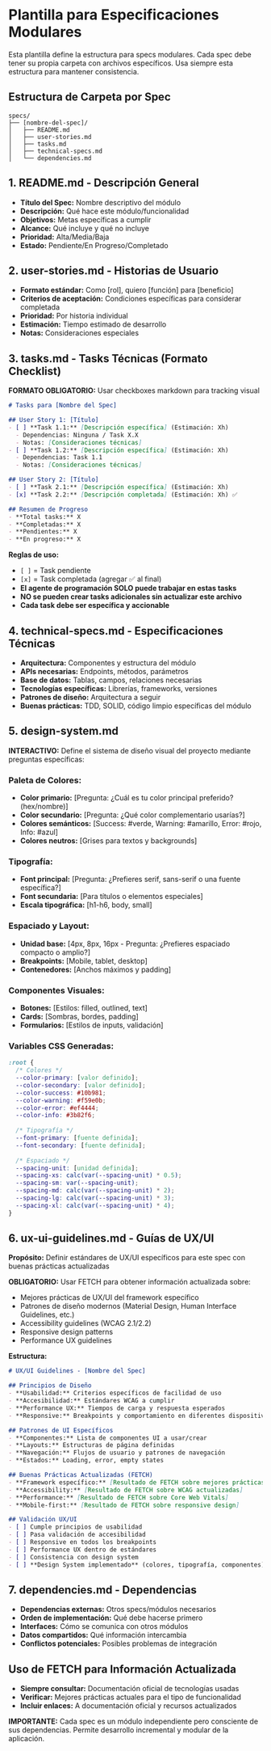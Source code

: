 # Plantilla para Especificaciones Modulares

Esta plantilla define la estructura para specs modulares. Cada spec debe tener su propia carpeta con archivos específicos. Usa siempre esta estructura para mantener consistencia.

## Estructura de Carpeta por Spec
```
specs/
├── [nombre-del-spec]/
│   ├── README.md
│   ├── user-stories.md
│   ├── tasks.md
│   ├── technical-specs.md
│   └── dependencies.md
```

## 1. README.md - Descripción General
- **Título del Spec:** Nombre descriptivo del módulo
- **Descripción:** Qué hace este módulo/funcionalidad
- **Objetivos:** Metas específicas a cumplir
- **Alcance:** Qué incluye y qué no incluye
- **Prioridad:** Alta/Media/Baja
- **Estado:** Pendiente/En Progreso/Completado

## 2. user-stories.md - Historias de Usuario
- **Formato estándar:** Como [rol], quiero [función] para [beneficio]
- **Criterios de aceptación:** Condiciones específicas para considerar completada
- **Prioridad:** Por historia individual
- **Estimación:** Tiempo estimado de desarrollo
- **Notas:** Consideraciones especiales

## 3. tasks.md - Tasks Técnicas (Formato Checklist)

**FORMATO OBLIGATORIO:** Usar checkboxes markdown para tracking visual

```markdown
# Tasks para [Nombre del Spec]

## User Story 1: [Título]
- [ ] **Task 1.1:** [Descripción específica] (Estimación: Xh)
  - Dependencias: Ninguna / Task X.X
  - Notas: [Consideraciones técnicas]
- [ ] **Task 1.2:** [Descripción específica] (Estimación: Xh)
  - Dependencias: Task 1.1
  - Notas: [Consideraciones técnicas]

## User Story 2: [Título]
- [ ] **Task 2.1:** [Descripción específica] (Estimación: Xh)
- [x] **Task 2.2:** [Descripción completada] (Estimación: Xh) ✅

## Resumen de Progreso
- **Total tasks:** X
- **Completadas:** X
- **Pendientes:** X
- **En progreso:** X
```

**Reglas de uso:**
- `[ ]` = Task pendiente
- `[x]` = Task completada (agregar ✅ al final)
- **El agente de programación SOLO puede trabajar en estas tasks**
- **NO se pueden crear tasks adicionales sin actualizar este archivo**
- **Cada task debe ser específica y accionable**

## 4. technical-specs.md - Especificaciones Técnicas
- **Arquitectura:** Componentes y estructura del módulo
- **APIs necesarias:** Endpoints, métodos, parámetros
- **Base de datos:** Tablas, campos, relaciones necesarias
- **Tecnologías específicas:** Librerías, frameworks, versiones
- **Patrones de diseño:** Arquitectura a seguir
- **Buenas prácticas:** TDD, SOLID, código limpio específicas del módulo

## 5. design-system.md
**INTERACTIVO:** Define el sistema de diseño visual del proyecto mediante preguntas específicas:

### Paleta de Colores:
- **Color primario:** [Pregunta: ¿Cuál es tu color principal preferido? (hex/nombre)]
- **Color secundario:** [Pregunta: ¿Qué color complementario usarías?]
- **Colores semánticos:** [Success: #verde, Warning: #amarillo, Error: #rojo, Info: #azul]
- **Colores neutros:** [Grises para textos y backgrounds]

### Tipografía:
- **Font principal:** [Pregunta: ¿Prefieres serif, sans-serif o una fuente específica?]
- **Font secundaria:** [Para títulos o elementos especiales]
- **Escala tipográfica:** [h1-h6, body, small]

### Espaciado y Layout:
- **Unidad base:** [4px, 8px, 16px - Pregunta: ¿Prefieres espaciado compacto o amplio?]
- **Breakpoints:** [Mobile, tablet, desktop]
- **Contenedores:** [Anchos máximos y padding]

### Componentes Visuales:
- **Botones:** [Estilos: filled, outlined, text]
- **Cards:** [Sombras, bordes, padding]
- **Formularios:** [Estilos de inputs, validación]

### Variables CSS Generadas:
```css
:root {
  /* Colores */
  --color-primary: [valor definido];
  --color-secondary: [valor definido];
  --color-success: #10b981;
  --color-warning: #f59e0b;
  --color-error: #ef4444;
  --color-info: #3b82f6;
  
  /* Tipografía */
  --font-primary: [fuente definida];
  --font-secondary: [fuente definida];
  
  /* Espaciado */
  --spacing-unit: [unidad definida];
  --spacing-xs: calc(var(--spacing-unit) * 0.5);
  --spacing-sm: var(--spacing-unit);
  --spacing-md: calc(var(--spacing-unit) * 2);
  --spacing-lg: calc(var(--spacing-unit) * 3);
  --spacing-xl: calc(var(--spacing-unit) * 4);
}
```

## 6. ux-ui-guidelines.md - Guías de UX/UI
**Propósito:** Definir estándares de UX/UI específicos para este spec con buenas prácticas actualizadas

**OBLIGATORIO:** Usar FETCH para obtener información actualizada sobre:
- Mejores prácticas de UX/UI del framework específico
- Patrones de diseño modernos (Material Design, Human Interface Guidelines, etc.)
- Accessibility guidelines (WCAG 2.1/2.2)
- Responsive design patterns
- Performance UX guidelines

**Estructura:**
```markdown
# UX/UI Guidelines - [Nombre del Spec]

## Principios de Diseño
- **Usabilidad:** Criterios específicos de facilidad de uso
- **Accesibilidad:** Estándares WCAG a cumplir
- **Performance UX:** Tiempos de carga y respuesta esperados
- **Responsive:** Breakpoints y comportamiento en diferentes dispositivos

## Patrones de UI Específicos
- **Componentes:** Lista de componentes UI a usar/crear
- **Layouts:** Estructuras de página definidas
- **Navegación:** Flujos de usuario y patrones de navegación
- **Estados:** Loading, error, empty states

## Buenas Prácticas Actualizadas (FETCH)
- **Framework específico:** [Resultado de FETCH sobre mejores prácticas]
- **Accessibility:** [Resultado de FETCH sobre WCAG actualizadas]
- **Performance:** [Resultado de FETCH sobre Core Web Vitals]
- **Mobile-first:** [Resultado de FETCH sobre responsive design]

## Validación UX/UI
- [ ] Cumple principios de usabilidad
- [ ] Pasa validación de accesibilidad
- [ ] Responsive en todos los breakpoints
- [ ] Performance UX dentro de estándares
- [ ] Consistencia con design system
- [ ] **Design System implementado** (colores, tipografía, componentes)
```

## 7. dependencies.md - Dependencias
- **Dependencias externas:** Otros specs/módulos necesarios
- **Orden de implementación:** Qué debe hacerse primero
- **Interfaces:** Cómo se comunica con otros módulos
- **Datos compartidos:** Qué información intercambia
- **Conflictos potenciales:** Posibles problemas de integración

## Uso de FETCH para Información Actualizada
- **Siempre consultar:** Documentación oficial de tecnologías usadas
- **Verificar:** Mejores prácticas actuales para el tipo de funcionalidad
- **Incluir enlaces:** A documentación oficial y recursos actualizados

**IMPORTANTE:** Cada spec es un módulo independiente pero consciente de sus dependencias. Permite desarrollo incremental y modular de la aplicación.